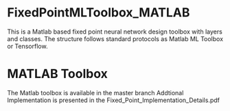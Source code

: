 # FixedPointMLToolbox_MATLAB
This is a Matlab based fixed point neural network design toolbox with layers and classes. The structure follows standard protocols as Matlab ML Toolbox or Tensorflow.

# MATLAB Toolbox
The Matlab toolbox is available in the master branch
Addtional Implementation is presented in the Fixed_Point_Implementation_Details.pdf
